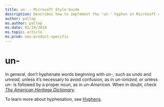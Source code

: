 ```yaml
---
title: un- - Microsoft Style Guide
description: Describes how to implement the 'un-' hyphen in Microsoft content and provides a link to the Hyphens topic.
author: pallep
ms.author: pallep
ms.date: 01/19/2018
ms.topic: article
ms.prod: non-product-specific
---
```


# un-

In general, don’t hyphenate words beginning with *un-,* such as *undo* and *unread,* unless it’s necessary to avoid confusion, as in *un-ionized,* or unless *un-* is followed by a proper noun, as in *un-American.* When in doubt, check [*The American Heritage Dictionary*](https://ahdictionary.com/).

To learn more about hyphenation, see [Hyphens](~/punctuation/dashes-hyphens/hyphens.md).
